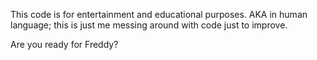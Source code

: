 This code is for entertainment and educational purposes. AKA in human language; this is just me messing around with code just to improve. 

Are you ready for Freddy?
